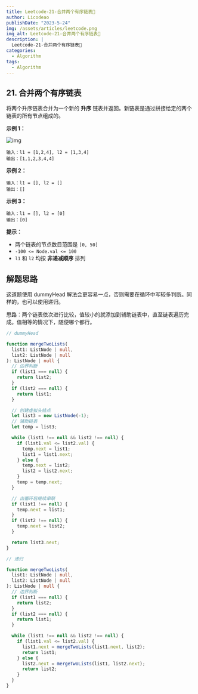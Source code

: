 ```yaml
---
title: Leetcode-21-合并两个有序链表📌
author: Licodeao
publishDate: "2023-5-24"
img: /assets/articles/leetcode.png
img_alt: Leetcode-21-合并两个有序链表📌
description: |
  Leetcode-21-合并两个有序链表📌
categories:
  - Algorithm
tags:
  - Algorithm
---
```


## 21. 合并两个有序链表

将两个升序链表合并为一个新的 **升序** 链表并返回。新链表是通过拼接给定的两个链表的所有节点组成的。

**示例 1：**

![img](https://assets.leetcode.com/uploads/2020/10/03/merge_ex1.jpg)

```
输入：l1 = [1,2,4], l2 = [1,3,4]
输出：[1,1,2,3,4,4]
```

**示例 2：**

```
输入：l1 = [], l2 = []
输出：[]
```

**示例 3：**

```
输入：l1 = [], l2 = [0]
输出：[0]
```

**提示：**

- 两个链表的节点数目范围是 `[0, 50]`
- `-100 <= Node.val <= 100`
- `l1` 和 `l2` 均按 **非递减顺序** 排列

## 解题思路

这道题使用 dummyHead 解法会更容易一点，否则需要在循环中写较多判断。同样的，也可以使用递归。

思路：两个链表依次进行比较，值较小的就添加到辅助链表中，直至链表遍历完成。值相等的情况下，随便哪个都行。

```typescript
// dummyHead

function mergeTwoLists(
  list1: ListNode | null,
  list2: ListNode | null
): ListNode | null {
  // 边界判断
  if (list1 === null) {
    return list2;
  }
  if (list2 === null) {
    return list1;
  }

  // 创建虚拟头结点
  let list3 = new ListNode(-1);
  // 辅助链表
  let temp = list3;

  while (list1 !== null && list2 !== null) {
    if (list1.val <= list2.val) {
      temp.next = list1;
      list1 = list1.next;
    } else {
      temp.next = list2;
      list2 = list2.next;
    }
    temp = temp.next;
  }

  // 出循环后继续串联
  if (list1 !== null) {
    temp.next = list1;
  }
  if (list2 !== null) {
    temp.next = list2;
  }

  return list3.next;
}
```

```typescript
// 递归

function mergeTwoLists(
  list1: ListNode | null,
  list2: ListNode | null
): ListNode | null {
  // 边界判断
  if (list1 === null) {
    return list2;
  }
  if (list2 === null) {
    return list1;
  }

  while (list1 !== null && list2 !== null) {
    if (list1.val <= list2.val) {
      list1.next = mergeTwoLists(list1.next, list2);
      return list1;
    } else {
      list2.next = mergeTwoLists(list1, list2.next);
      return list2;
    }
  }
}
```
